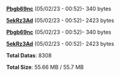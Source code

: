 [**Pbgb69nc**](/data/Pbgb69nc.txt) (05/02/23 - 00:52)- 340 bytes

[**5ekRz3Ad**](/data/5ekRz3Ad.txt) (05/02/23 - 00:52)- 2423 bytes

[**Pbgb69nc**](/data/Pbgb69nc.txt) (05/02/23 - 00:52)- 340 bytes

[**5ekRz3Ad**](/data/5ekRz3Ad.txt) (05/02/23 - 00:52)- 2423 bytes

**Total Datas**: 8308

**Total Size**: 55.66 MB / 55.7 MB